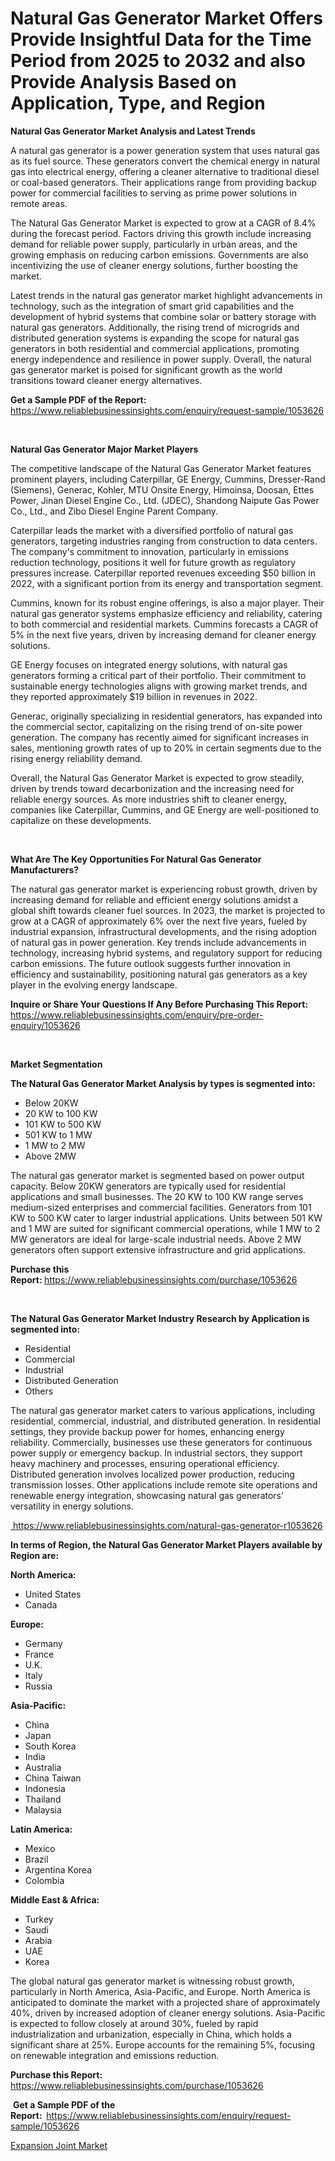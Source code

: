 <p><h1>Natural Gas Generator Market Offers Provide Insightful Data for the Time Period from 2025 to 2032 and also Provide Analysis Based on Application, Type, and Region</h1></p><p><strong>Natural Gas Generator Market Analysis and Latest Trends</strong></p>
<p><p>A natural gas generator is a power generation system that uses natural gas as its fuel source. These generators convert the chemical energy in natural gas into electrical energy, offering a cleaner alternative to traditional diesel or coal-based generators. Their applications range from providing backup power for commercial facilities to serving as prime power solutions in remote areas.</p><p>The Natural Gas Generator Market is expected to grow at a CAGR of 8.4% during the forecast period. Factors driving this growth include increasing demand for reliable power supply, particularly in urban areas, and the growing emphasis on reducing carbon emissions. Governments are also incentivizing the use of cleaner energy solutions, further boosting the market.</p><p>Latest trends in the natural gas generator market highlight advancements in technology, such as the integration of smart grid capabilities and the development of hybrid systems that combine solar or battery storage with natural gas generators. Additionally, the rising trend of microgrids and distributed generation systems is expanding the scope for natural gas generators in both residential and commercial applications, promoting energy independence and resilience in power supply. Overall, the natural gas generator market is poised for significant growth as the world transitions toward cleaner energy alternatives.</p></p>
<p><strong>Get a Sample PDF of the Report:&nbsp;</strong> <a href="https://www.reliablebusinessinsights.com/enquiry/request-sample/1053626?utm_campaign=2099&utm_medium=2&utm_source=Github&utm_content=ia&utm_term=22022025&utm_id=natural-gas-generator">https://www.reliablebusinessinsights.com/enquiry/request-sample/1053626</a></p>
<p>&nbsp;</p>
<p><strong>Natural Gas Generator Major Market Players</strong></p>
<p><p>The competitive landscape of the Natural Gas Generator Market features prominent players, including Caterpillar, GE Energy, Cummins, Dresser-Rand (Siemens), Generac, Kohler, MTU Onsite Energy, Himoinsa, Doosan, Ettes Power, Jinan Diesel Engine Co., Ltd. (JDEC), Shandong Naipute Gas Power Co., Ltd., and Zibo Diesel Engine Parent Company.</p><p>Caterpillar leads the market with a diversified portfolio of natural gas generators, targeting industries ranging from construction to data centers. The company's commitment to innovation, particularly in emissions reduction technology, positions it well for future growth as regulatory pressures increase. Caterpillar reported revenues exceeding $50 billion in 2022, with a significant portion from its energy and transportation segment.</p><p>Cummins, known for its robust engine offerings, is also a major player. Their natural gas generator systems emphasize efficiency and reliability, catering to both commercial and residential markets. Cummins forecasts a CAGR of 5% in the next five years, driven by increasing demand for cleaner energy solutions.</p><p>GE Energy focuses on integrated energy solutions, with natural gas generators forming a critical part of their portfolio. Their commitment to sustainable energy technologies aligns with growing market trends, and they reported approximately $19 billion in revenues in 2022.</p><p>Generac, originally specializing in residential generators, has expanded into the commercial sector, capitalizing on the rising trend of on-site power generation. The company has recently aimed for significant increases in sales, mentioning growth rates of up to 20% in certain segments due to the rising energy reliability demand.</p><p>Overall, the Natural Gas Generator Market is expected to grow steadily, driven by trends toward decarbonization and the increasing need for reliable energy sources. As more industries shift to cleaner energy, companies like Caterpillar, Cummins, and GE Energy are well-positioned to capitalize on these developments.</p></p>
<p>&nbsp;</p>
<p><strong>What Are The Key Opportunities For Natural Gas Generator Manufacturers?</strong></p>
<p><p>The natural gas generator market is experiencing robust growth, driven by increasing demand for reliable and efficient energy solutions amidst a global shift towards cleaner fuel sources. In 2023, the market is projected to grow at a CAGR of approximately 6% over the next five years, fueled by industrial expansion, infrastructural developments, and the rising adoption of natural gas in power generation. Key trends include advancements in technology, increasing hybrid systems, and regulatory support for reducing carbon emissions. The future outlook suggests further innovation in efficiency and sustainability, positioning natural gas generators as a key player in the evolving energy landscape.</p></p>
<p><strong>Inquire or Share Your Questions If Any Before Purchasing This Report:</strong> <a href="https://www.reliablebusinessinsights.com/enquiry/pre-order-enquiry/1053626?utm_campaign=2099&utm_medium=2&utm_source=Github&utm_content=ia&utm_term=22022025&utm_id=natural-gas-generator">https://www.reliablebusinessinsights.com/enquiry/pre-order-enquiry/1053626</a></p>
<p>&nbsp;</p>
<p><strong>Market Segmentation</strong></p>
<p><strong>The Natural Gas Generator Market Analysis by types is segmented into:</strong></p>
<p><ul><li>Below 20KW</li><li>20 KW to 100 KW</li><li>101 KW to 500 KW</li><li>501 KW to 1 MW</li><li>1 MW to 2 MW</li><li>Above 2MW</li></ul></p>
<p><p>The natural gas generator market is segmented based on power output capacity. Below 20KW generators are typically used for residential applications and small businesses. The 20 KW to 100 KW range serves medium-sized enterprises and commercial facilities. Generators from 101 KW to 500 KW cater to larger industrial applications. Units between 501 KW and 1 MW are suited for significant commercial operations, while 1 MW to 2 MW generators are ideal for large-scale industrial needs. Above 2 MW generators often support extensive infrastructure and grid applications.</p></p>
<p><strong>Purchase this Report:&nbsp;</strong><a href="https://www.reliablebusinessinsights.com/purchase/1053626?utm_campaign=2099&utm_medium=2&utm_source=Github&utm_content=ia&utm_term=22022025&utm_id=natural-gas-generator">https://www.reliablebusinessinsights.com/purchase/1053626</a></p>
<p>&nbsp;</p>
<p><strong>The Natural Gas Generator Market Industry Research by Application is segmented into:</strong></p>
<p><ul><li>Residential</li><li>Commercial</li><li>Industrial</li><li>Distributed Generation</li><li>Others</li></ul></p>
<p><p>The natural gas generator market caters to various applications, including residential, commercial, industrial, and distributed generation. In residential settings, they provide backup power for homes, enhancing energy reliability. Commercially, businesses use these generators for continuous power supply or emergency backup. In industrial sectors, they support heavy machinery and processes, ensuring operational efficiency. Distributed generation involves localized power production, reducing transmission losses. Other applications include remote site operations and renewable energy integration, showcasing natural gas generators' versatility in energy solutions.</p></p>
<p><a href="https://www.reliablebusinessinsights.com/natural-gas-generator-r1053626?utm_campaign=2099&utm_medium=2&utm_source=Github&utm_content=ia&utm_term=22022025&utm_id=natural-gas-generator">&nbsp;https://www.reliablebusinessinsights.com/natural-gas-generator-r1053626</a></p>
<p><strong>In terms of Region, the Natural Gas Generator Market Players available by Region are:</strong></p>
<p>
    <p> <strong> North America: </strong>
        <ul>
            <li>United States</li>
            <li>Canada</li>
        </ul>
        </p> 
    <p> <strong> Europe: </strong>
        <ul>
            <li>Germany</li>
            <li>France</li>
            <li>U.K.</li>
            <li>Italy</li>
            <li>Russia</li>
        </ul>
        </p> 
    <p> <strong> Asia-Pacific: </strong>
        <ul>
            <li>China</li>
            <li>Japan</li>
            <li>South Korea</li>
            <li>India</li>
            <li>Australia</li>
            <li>China Taiwan</li>
            <li>Indonesia</li>
            <li>Thailand</li>
            <li>Malaysia</li>
        </ul>
        </p> 
    <p> <strong> Latin America: </strong>
        <ul>
            <li>Mexico</li>
            <li>Brazil</li>
            <li>Argentina Korea</li>
            <li>Colombia</li>
        </ul>
        </p> 
    <p> <strong> Middle East & Africa: </strong>
        <ul>
            <li>Turkey</li>
            <li>Saudi</li>
            <li>Arabia</li>
            <li>UAE</li>
            <li>Korea</li>
        </ul>
    </p>
    </p>
<p><p>The global natural gas generator market is witnessing robust growth, particularly in North America, Asia-Pacific, and Europe. North America is anticipated to dominate the market with a projected share of approximately 40%, driven by increased adoption of cleaner energy solutions. Asia-Pacific is expected to follow closely at around 30%, fueled by rapid industrialization and urbanization, especially in China, which holds a significant share at 25%. Europe accounts for the remaining 5%, focusing on renewable integration and emissions reduction.</p></p>
<p><strong>Purchase this Report: </strong><a href="https://www.reliablebusinessinsights.com/purchase/1053626?utm_campaign=2099&utm_medium=2&utm_source=Github&utm_content=ia&utm_term=22022025&utm_id=natural-gas-generator">https://www.reliablebusinessinsights.com/purchase/1053626</a></p>
<p>&nbsp;<strong>Get a Sample PDF of the Report:&nbsp;&nbsp;</strong><a href="https://www.reliablebusinessinsights.com/enquiry/request-sample/1053626?utm_campaign=2099&utm_medium=2&utm_source=Github&utm_content=ia&utm_term=22022025&utm_id=natural-gas-generator">https://www.reliablebusinessinsights.com/enquiry/request-sample/1053626</a></p>
<p><strong></strong></p>
<p><p><a href="https://github.com/NargisHussain432/Market-Research-Report-List-1/blob/main/expansion-joint-market.md?utm_campaign=2099&utm_medium=2&utm_source=Github&utm_content=ia&utm_term=22022025&utm_id=natural-gas-generator">Expansion Joint Market</a></p></p>